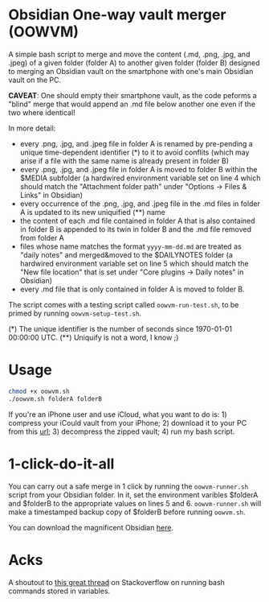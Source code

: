 # Obsidian One-way vault merger (OOWVM)
A simple bash script to merge and move the content (.md, .png, .jpg, and .jpeg) of a given folder (folder A) to another given folder (folder B) designed to merging an Obsidian vault on the smartphone with one's main Obsidian vault on the PC.

**CAVEAT**: One should empty their smartphone vault, as the code peforms a "blind" merge that would append an .md file below another one even if the two where identical!

In more detail:
- every .png, .jpg, and .jpeg file in folder A is renamed by pre-pending a unique time-dependent identifier (*) to it to avoid conflits (which may arise if a file with the same name is already present in folder B)
- every .png, .jpg, and .jpeg file in folder A is moved to folder B within the $MEDIA subfolder (a hardwired environment variable set on line 4 which should match the "Attachment folder path" under "Options -> Files & Links" in Obsidian)
- every occurrence of the .png, .jpg, and .jpeg file in the .md files in folder A is updated to its new uniquified (**) name
- the content of each .md file contained in folder A that is also contained in folder B is appended to its twin in folder B and the .md file removed from folder A
- files whose name matches the format `yyyy-mm-dd.md` are treated as "daily notes" and merged&moved to the $DAILYNOTES folder (a hardwired environment variable set on line 5 which should match the "New file location" that is set under "Core plugins -> Daily notes" in Obsidian)
- every .md file that is only contained in folder A is moved to folder B.

The script comes with a testing script called `oowvm-run-test.sh`, to be primed by running `oowvm-setup-test.sh`.

(*) The unique identifier is the number of seconds since 1970-01-01 00:00:00 UTC.
(**) Uniquify is not a word, I know ;)

# Usage
```bash
chmod +x oowvm.sh
./oowvm.sh folderA folderB
```
If you're an iPhone user and use iCloud, what you want to do is: 1) compress your iCould vault from your iPhone; 2) download it to your PC from this [url](https://www.icloud.com/iclouddrive); 3) decompress the zipped vault; 4) run my bash script.

# 1-click-do-it-all
You can carry out a safe merge in 1 click by running the `oowvm-runner.sh` script from your Obsidian folder. In it, set the environment varibles $folderA and $folderB to the appropriate values on lines 5 and 6. `oowvm-runner.sh` will make a timestamped backup copy of $folderB before running `oowvm.sh`.

You can download the magnificent Obsidian [here](https://obsidian.md).

# Acks
A shoutout to [this great thread](https://unix.stackexchange.com/questions/444946/how-can-we-run-a-command-stored-in-a-variable) on Stackoverflow on running bash commands stored in variables.
